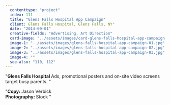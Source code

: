 ```yaml
---
  contenttype: "project"
  index: 111
  title: "Glens Falls Hospital App Campaign"
  client: Glens Falls Hospital, Glens Falls, NY"
  date: "2014-09-01"
  creative-fields: "Advertising, Art Direction"
  card-image: "../assets/images/card-glens-falls-hospital-app-campaign.jpg"
  image-1: "../assets/images/glens-falls-hospital-app-campaign-01.jpg"
  image-2: "../assets/images/glens-falls-hospital-app-campaign-02.jpg"
  image-3: "../assets/images/glens-falls-hospital-app-campaign-03.jpg"
  image-4: ""
  see-also: "110, 112"
---
```


<p className=copy_A>"<strong>Glens Falls Hospital </strong> Ads, promotional posters and on-site video screens target busy parents.
"</p>
<p className=copy_B>"<strong>Copy: </strong> Jason Verbick </br>
<strong>Photography:  </strong> Stock
"</p>
<p className=copy_C></p>
<p className=copy_D></p>
